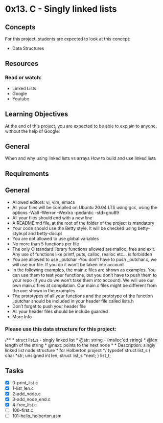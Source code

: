 # 0x13. C - Singly linked lists
## Concepts
For this project, students are expected to look at this concept:

- Data Structures

## Resources
### Read or watch:

- Linked Lists
- Google
- Youtube
## Learning Objectives
At the end of this project, you are expected to be able to explain to anyone, without the help of Google:

## General
When and why using linked lists vs arrays
How to build and use linked lists
## Requirements
## General
- Allowed editors: vi, vim, emacs
- All your files will be compiled on Ubuntu 20.04 LTS using gcc, using the options -Wall -Werror -Wextra -pedantic -std=gnu89
- All your files should end with a new line
- A README.md file, at the root of the folder of the project is mandatory
- Your code should use the Betty style. It will be checked using betty-style.pl and betty-doc.pl
- You are not allowed to use global variables
- No more than 5 functions per file
- The only C standard library functions allowed are malloc, free and exit. Any use of functions like printf, puts, calloc, realloc etc… is forbidden
- You are allowed to use _putchar
-You don’t have to push _putchar.c, we will use our file. If you do it won’t be taken into account
- In the following examples, the main.c files are shown as examples. You can use them to test your functions, but you don’t have to push them to your repo (if you do we won’t take them into account). We will use our own main.c files at compilation. Our main.c files might be different from the one shown in the examples
- The prototypes of all your functions and the prototype of the function _putchar should be included in your header file called lists.h
- Don’t forget to push your header file
- All your header files should be include guarded
- More Info
### Please use this data structure for this project:

/\*\*
 \* struct list_s - singly linked list
 \* @str: string - (malloc'ed string)
\* @len: length of the string
\* @next: points to the next node
 \*
 \* Description: singly linked list node structure
 \* for Holberton project
 \*/
typedef struct list_s
{
    char *str;
    unsigned int len;
    struct list_s *next;
} list\_t;

## Tasks
- [x] 0-print\_list.c
- [x] 1-list\_len.c
- [x] 2-add\_node.c
- [x] 3-add\_node\_end.c
- [x] 4-free\_list.c
- [ ] 100-first.c
- [ ]  101-hello\_holberton.asm
